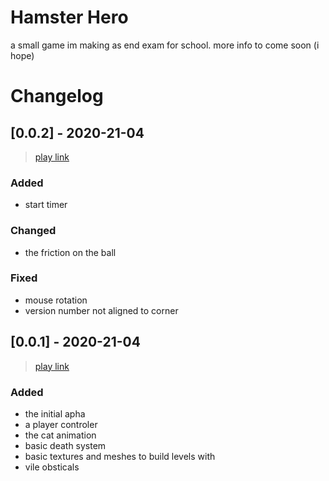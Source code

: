 # Hamster Hero

a small game im making as end exam for school.
more info to come soon (i hope)

# Changelog

## [0.0.2] - 2020-21-04
> [play link](https://triktron.com/Hamser-Heros)
### Added
- start timer
### Changed
- the friction on the ball
### Fixed
- mouse rotation
- version number not aligned to corner
## [0.0.1] - 2020-21-04

> [play link](https://triktron.com/Hamser-Heros/0.0.1)

### Added

 - the initial apha
 - a player controler
 - the cat animation
 - basic death system
 - basic textures and meshes to build levels with
 - vile obsticals
